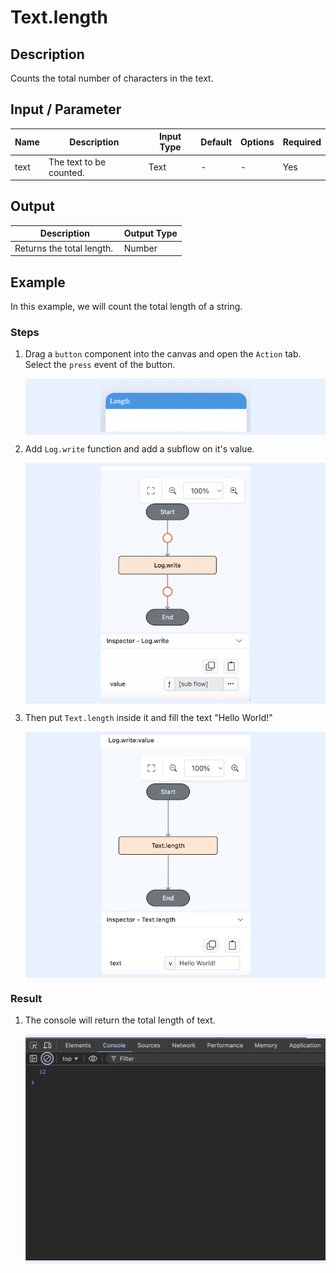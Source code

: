 # Text.length

## Description

Counts the total number of characters in the text.

## Input / Parameter

| Name   | Description             | Input Type | Default | Options | Required |
| ------ | ----------------------- | ---------- | ------- | ------- | -------- |
| text   | The text to be counted. | Text       | -       | -       | Yes      | 

## Output

| Description                | Output Type  |
| -------------------------- | ------------ |
| Returns the total length.  | Number       |

## Example

In this example, we will count the total length of a string.

### Steps

1. Drag a `button` component into the canvas and open the `Action` tab. Select the `press` event of the button.
    <div style="display:flex; align-items:center; justify-content:center; background-color: #E7F1FF;">
        <img src="./length-step-1.png"
        style="width: 50%; padding: 5px;"/>
    </div>
   
2. Add `Log.write` function and add a subflow on it's value.

    <div style="display:flex; align-items:center; justify-content:center; background-color: #E7F1FF;">
        <img src="./length-step-2.png"
        style="width: 50%; padding: 5px;"/>
    </div>

3. Then put `Text.length` inside it and fill the text "Hello World!"

    <div style="display:flex; align-items:center; justify-content:center; background-color: #E7F1FF;">
        <img src="./length-step-3.png"
        style="width: 50%; padding: 5px;"/>
    </div>

### Result

1. The console will return the total length of text.
   
    <div style="display:flex; align-items:center; justify-content:center; background-color: #E7F1FF;">
        <img src="./length-result.png"
        style="width: 100%; padding: 5px;"/>
    </div>
